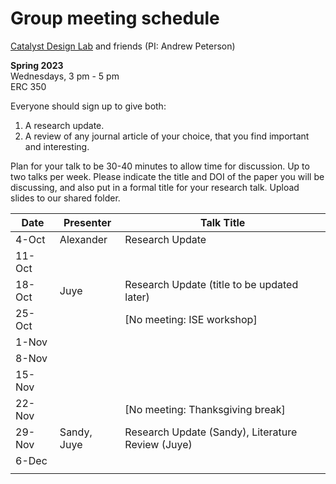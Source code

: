 # Group meeting schedule #
[Catalyst Design Lab](http://brown.edu/go/catalyst) and friends (PI: Andrew Peterson)

**Spring 2023**  
Wednesdays, 3 pm - 5 pm  
ERC 350

Everyone should sign up to give both:

1. A research update.
2. A review of any journal article of your choice, that you find important and interesting.

Plan for your talk to be 30-40 minutes to allow time for discussion. Up to two talks per week. Please indicate the title and DOI of the paper you will be discussing, and also put in a formal title for your research talk. Upload slides to our shared folder.


| Date   |   Presenter   |   Talk Title                                              |
| ------ | ------------- | --------------------------------------------------------- |
| 4-Oct  | Alexander     | Research Update                                           |
| 11-Oct |               |                                                           |
| 18-Oct | Juye          | Research Update (title to be updated later)               |
| 25-Oct |               | [No meeting: ISE workshop]                                |
| 1-Nov  |               |                                                           |
| 8-Nov  |               |                                                           |
| 15-Nov |               |                                                           |
| 22-Nov |               | [No meeting: Thanksgiving break]                          |
| 29-Nov | Sandy, Juye   | Research Update (Sandy), Literature Review (Juye)         |
| 6-Dec  |               |                                                           |
                                                     |